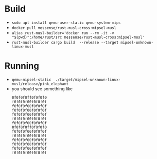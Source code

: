 # Build
- `sudo apt install qemu-user-static qemu-system-mips`
- `docker pull messense/rust-musl-cross:mipsel-musl`
- `alias rust-musl-builder='docker run --rm -it -v "$(pwd)":/home/rust/src messense/rust-musl-cross:mipsel-musl'`
- `rust-musl-builder cargo build  --release --target mipsel-unknown-linux-musl`

# Running
- `qemu-mipsel-static  ./target/mipsel-unknown-linux-musl/release/pink_elephant`
- you should see something like
  ```f0f0f0f00f0f0f0f
  0f0f0f0ff0f0f0f0
  f0f0f0f00f0f0f0f
  f0f0f0f00f0f0f0f
  f0f0f0f00f0f0f0f
  f0f0f0f00f0f0f0f
  f0f0f0f00f0f0f0f
  f0f0f0f00f0f0f0f
  0f0f0f0ff0f0f0f0
  f0f0f0f00f0f0f0f
  f0f0f0f00f0f0f0f
  f0f0f0f00f0f0f0f
  f0f0f0f00f0f0f0f
  f0f0f0f00f0f0f0f
  f0f0f0f00f0f0f0f
  ```
